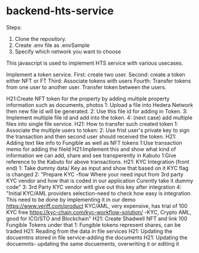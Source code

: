 # backend-hts-service
Steps:
1. Clone the repository.
2. Create .env file as .envSample
3. Specify which network you want to choose

This javascript is used to implement HTS service with various usecases.



Implement a token service.
First: create two user.
Second: create a token either NFT or FT
Third: Associate tokens with users
Fourth: Transfer tokens from one user to another user.
Transfer token between the users.

H21:Create NFT token for the property by adding multiple property information such as documents, photos
1: Upload a file into Hedera Network then new file id will be generated.
2: Use this file id for adding in Token.
3: Implement multiple file id and add into the token.
4: (next case) add multiple files into single file service.
H21: How to transfer such created token
1: Associate the multiple users to token:
2: Use frist user's private key to sign the transaction and then second user should received the token.
H21: Adding text like info to Fungible as well as NFT tokens
1:Use transaction memo for adding the fileId
H21:Implement this and show what kind of information we can add, share and see transperently in Kabuto
1:Give reference to the Kabuto for above transactions.
H21: KYC Integration (front end)
1: Take dummy data/ Key as input and show that based on it KYC flag is changed
2: "Prepare KYC -flow Where your need input from 3rd party KYC vendor and how that is coded in our application Curently take it dummy code"
3: 3rd Party KYC vendor witll give out this key after integration
4: "Initial KYC/AML providers selection-need to check how easy is integration. This need to be done by implementing it in our demo 
   https://www.veriff.com/product KYC/AML, very expensive, has trial of 100 KYC free
   https://kyc-chain.com/kyc-workflow-solution/ -KYC, Crypto AML, good for ICO/STO and Blockchain"
H21: Create Shadwell NFT and link 100 Fungible Tokens under that
1: Fungible tokens represent shares, can be traded
H21: Reading from the data in file services
H21: Updating the docuemtns stored in file service-adding the documents
H21: Updating the docuemnts- updating the same docuements, overwriting it or editing it 